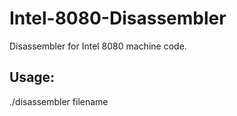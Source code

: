 # Intel-8080-Disassembler
Disassembler for Intel 8080 machine code.

## Usage:
./disassembler filename
